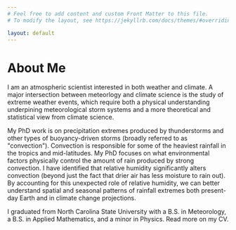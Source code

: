 ```yaml
---
# Feel free to add content and custom Front Matter to this file.
# To modify the layout, see https://jekyllrb.com/docs/themes/#overriding-theme-defaults

layout: default 
---
```


<h1>About Me</h1>

I am an atmospheric scientist interested in both weather and climate. A major intersection between meteorlogy and climate science is the study of extreme weather events, which require both a physical understanding underpining meteorological storm systems and a more theoretical and statistical view from climate science. 

My PhD work is on precipitation extremes produced by thunderstorms and other types of buoyancy-driven storms (broadly referred to as "convection"). Convection is responsible for some of the heaviest rainfall in the tropics and mid-latitudes. My PhD focuses on what environmental factors physically control the amount of rain produced by strong convection. I have identified that relative humidity significantly alters convection (beyond just the fact that drier air has less moisture to rain out). By accounting for this unexpected role of relative humidity, we can better understand spatial and seasonal patterns of rainfall extremes both present-day Earth and in climate change projections.

I graduated from North Carolina State University with a B.S. in Meteorology, a B.S. in Applied Mathematics, and a minor in Physics. Read more on my CV. 
